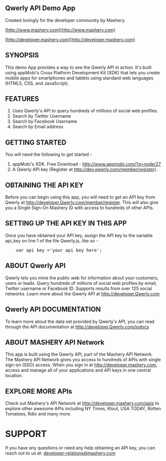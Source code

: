 Qwerly API Demo App
-----------------------------------
Created lovingly for the developer community by Mashery.

[http://www.mashery.com](http://www.mashery.com)

[http://developer.mashery.com](http://developer.mashery.com)

SYNOPSIS
-----------------------------------

This demo App provides a way to see the Qwerly API in action. It's built using appMobi's Cross Platform Development Kit (XDK) that lets you create mobile apps for smartphones and tablets using standard web languages (HTML5, CSS, and JavaScript).

FEATURES
-----------------------------------

1. Uses Qwerly's API to query hundreds of millions of social web profiles.
2. Search by Twitter Username
3. Search by Facebook Username
4. Search by Email address
	

GETTING STARTED
-----------------------------------

You will need the following to get started -

1. appMobi's XDK. Free Download - http://www.appmobi.com/?q=node/27
2. A Qwerly API key (Register at http://dev.qwerly.com/member/register).

OBTAINING THE API KEY
-----------------------------------

Before you can begin using this app, you will need to get an API key from Qwerly at http://developer.Qwerly.com/member/register. This will also give you a Single Sign-On Mashery ID with access to hundreds of other APIs.


SETTING UP THE API KEY IN THIS APP
-----------------------------------

Once you have obtained your API key, assign the API key to the variable api_key on line 1 of the file Qwerly.js, like so -

<pre>
	var api_key ='your_api_key_here';
</pre>

ABOUT Qwerly API
-----------------------------------

Qwerly lets you mine the public web for information about your customers, users or leads. Query hundreds of millions of social web profiles by email, Twitter username or Facebook ID. Supports results from over 125 social networks. Learn more about the Qwerly API at http://developer.Qwerly.com


Qwerly API DOCUMENTATION
-----------------------------------

To learn more about the data set provided by Qwerly's API, you can read through the API documentation at http://developer.Qwerly.com/iodocs


ABOUT MASHERY API Network
-----------------------------------
This app is built using the Qwerly API, part of the Mashery API Network. The Mashery API Network gives you access to hundreds of APIs with single sign-on (SSO) access. When you sign in at http://developer.mashery.com, access and manage all of your applications and API keys in one central location.


EXPLORE MORE APIs
-----------------------------------
Check out Mashery's API Network at http://developer.mashery.com/apis to explore other awesome APIs including NY Times, Klout, USA TODAY, Rotten Tomatoes, Rdio and many more. 


SUPPORT
=======
If you have any questions or need any help obtaining an API key, you can reach out to us at: developer-relations@mashery.com
